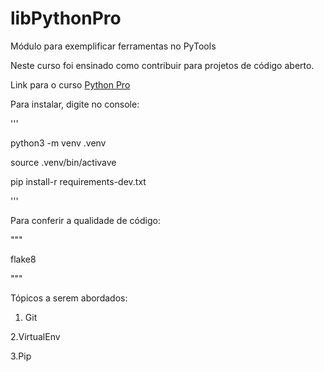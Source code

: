 # libPythonPro
Módulo para exemplificar ferramentas no PyTools

Neste curso foi ensinado como contribuir para projetos de código aberto.

Link para o curso [Python Pro](https://www.python.pro.br/)

Para instalar, digite no console:

'''

python3 -m venv .venv

source .venv/bin/activave

pip install-r requirements-dev.txt

'''

Para conferir a qualidade de código:

"""

flake8

"""

Tópicos a serem abordados:

1. Git

2.VirtualEnv

3.Pip
